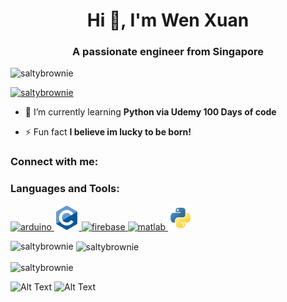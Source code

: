 
<h1 align="center">Hi 👋, I'm Wen Xuan</h1>
<h3 align="center">A passionate engineer from Singapore</h3>

<p align="left"> <img src="https://komarev.com/ghpvc/?username=saltybrownie&label=Profile%20views&color=0e75b6&style=flat" alt="saltybrownie" /> </p>

<p align="left"> <a href="https://github.com/ryo-ma/github-profile-trophy"><img src="https://github-profile-trophy.vercel.app/?username=saltybrownie" alt="saltybrownie" /></a> </p>

- 🌱 I’m currently learning **Python via Udemy 100 Days of code**

- ⚡ Fun fact **I believe im lucky to be born!**

<h3 align="left">Connect with me:</h3>
<p align="left">
</p>

<h3 align="left">Languages and Tools:</h3>
<p align="left"> <a href="https://www.arduino.cc/" target="_blank" rel="noreferrer"> <img src="https://cdn.worldvectorlogo.com/logos/arduino-1.svg" alt="arduino" width="40" height="40"/> </a> <a href="https://www.cprogramming.com/" target="_blank" rel="noreferrer"> <img src="https://raw.githubusercontent.com/devicons/devicon/master/icons/c/c-original.svg" alt="c" width="40" height="40"/> </a> <a href="https://firebase.google.com/" target="_blank" rel="noreferrer"> <img src="https://www.vectorlogo.zone/logos/firebase/firebase-icon.svg" alt="firebase" width="40" height="40"/> </a> <a href="https://www.mathworks.com/" target="_blank" rel="noreferrer"> <img src="https://upload.wikimedia.org/wikipedia/commons/2/21/Matlab_Logo.png" alt="matlab" width="40" height="40"/> </a> <a href="https://www.python.org" target="_blank" rel="noreferrer"> <img src="https://raw.githubusercontent.com/devicons/devicon/master/icons/python/python-original.svg" alt="python" width="40" height="40"/> </a> </p>

<p><img align="left" src="https://github-readme-stats.vercel.app/api/top-langs?username=saltybrownie&show_icons=true&locale=en&layout=compact" alt="saltybrownie" /></p>

<p>&nbsp;<img align="center" src="https://github-readme-stats.vercel.app/api?username=saltybrownie&show_icons=true&locale=en" alt="saltybrownie" /></p>

<p><img align="center" src="https://github-readme-streak-stats.herokuapp.com/?user=saltybrownie&" alt="saltybrownie" /></p>

![Alt Text](https://media.giphy.com/media/vFKqnCdLPNOKc/giphy.gif)
![Alt Text]()
